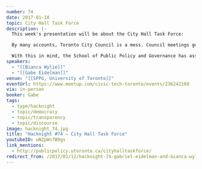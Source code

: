 ```yaml
---
number: 74
date: 2017-01-10
topic: City Hall Task Force
description: |-
  This week's presentation will be about the City Hall Task Force:

  By many accounts, Toronto City Council is a mess. Council meetings go on for days, filled with obscure agenda items that would never reach the floor in other cities. Complex policies and plans are amended on the fly with little or no consideration, research, or debate. Such dysfunction has real impacts on how our city is governed. It increases indecision. It creates unnecessary delays. It demoralizes public servants and discourages civic engagement.

  With this in mind, the School of Public Policy and Governance has assembled a City Hall Task Force, comprised of distinguished politicians, public servants, academics, journalists, and citizen advocates, to make recommendations to improve the quality of deliberation and decision making at Toronto City Hall.
speakers:
  - "[[Bianca Wylie]]"
  - "[[Gabe Eidelman]]"
venue: "[[SPPG, University of Toronto]]"
eventUrl: https://www.meetup.com/civic-tech-toronto/events/236242168
via: in-person
booker: Gabe
tags:
  - type/hacknight
  - topic/democracy
  - topic/transparency
  - topic/discourse
image: hacknight_74.jpg
title: "Hacknight #74 – City Hall Task Force"
youtubeID: wNZpWsfB9gs
link_mentions:
  - http://publicpolicy.utoronto.ca/cityhalltaskforce/
redirect_from: /2017/01/12/hacknight-74-gabriel-eidelman-and-bianca-wylie-on-the-city-hall-task-force/
---
```

